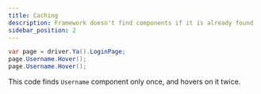 ```yaml
---
title: Caching
description: Framework doesn't find components if it is already found
sidebar_position: 2
---
```


```csharp
var page = driver.Ya().LoginPage;
page.Username.Hover();
page.Username.Hover();
```

This code finds `Username` component only once, and hovers on it twice.